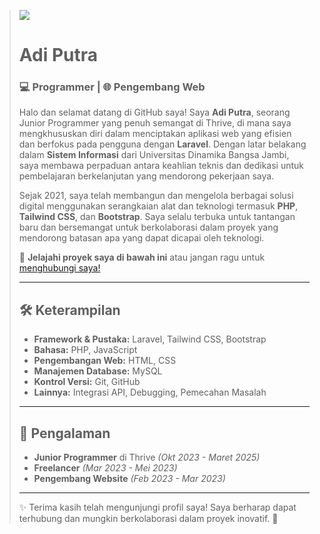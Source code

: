 > ![ ](https://komarev.com/ghpvc/?username=adptra01&abbreviated=true)
> 
> # Adi Putra
> 
> ### 💻 Programmer | 🌐 Pengembang Web
> 
> Halo dan selamat datang di GitHub saya! Saya **Adi Putra**, seorang Junior Programmer yang penuh semangat di Thrive, di mana saya mengkhususkan diri dalam menciptakan aplikasi web yang efisien dan berfokus pada pengguna dengan **Laravel**. Dengan latar belakang dalam **Sistem Informasi** dari Universitas Dinamika Bangsa Jambi, saya membawa perpaduan antara keahlian teknis dan dedikasi untuk pembelajaran berkelanjutan yang mendorong pekerjaan saya.
> 
> Sejak 2021, saya telah membangun dan mengelola berbagai solusi digital menggunakan serangkaian alat dan teknologi termasuk **PHP**, **Tailwind CSS**, dan **Bootstrap**. Saya selalu terbuka untuk tantangan baru dan bersemangat untuk berkolaborasi dalam proyek yang mendorong batasan apa yang dapat dicapai oleh teknologi.
> 
> 🔗 **Jelajahi proyek saya di bawah ini** atau jangan ragu untuk [menghubungi saya!](https://wa.me/6282280514945)
> 
> ---
> 
> ## 🛠️ Keterampilan
> - **Framework & Pustaka:** Laravel, Tailwind CSS, Bootstrap
> - **Bahasa:** PHP, JavaScript
> - **Pengembangan Web:** HTML, CSS
> - **Manajemen Database:** MySQL
> - **Kontrol Versi:** Git, GitHub
> - **Lainnya:** Integrasi API, Debugging, Pemecahan Masalah
> 
> ---
> 
> ## 💼 Pengalaman
> - **Junior Programmer** di Thrive _(Okt 2023 - Maret 2025)_
> - **Freelancer** _(Mar 2023 - Mei 2023)_
> - **Pengembang Website** _(Feb 2023 - Mar 2023)_
> 
> ---
> 
> ✨ Terima kasih telah mengunjungi profil saya! Saya berharap dapat terhubung dan mungkin berkolaborasi dalam proyek inovatif. 🚀
